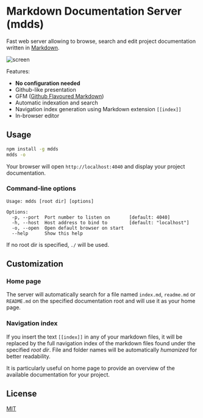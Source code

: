 # Markdown Documentation Server (mdds)

Fast web server allowing to browse, search and edit project documentation written in
[Markdown](http://daringfireball.net/projects/markdown/).

![screen](https://cloud.githubusercontent.com/assets/593151/18880044/d78afab4-84d6-11e6-8953-a0c4ece3cd64.png)

Features:

- **No configuration needed**
- Github-like presentation
- GFM ([Github Flavoured Markdown](https://guides.github.com/features/mastering-markdown/))
- Automatic indexation and search
- Navigation index generation using Markdown extension `[[index]]`
- In-browser editor


## Usage

```bash
npm install -g mdds
mdds -o
```

Your browser will open `http://localhost:4040` and display your project documentation.

### Command-line options

```
Usage: mdds [root dir] [options]

Options:
  -p, --port  Port number to listen on       [default: 4040]
  -h, --host  Host address to bind to        [default: "localhost"]
  -o, --open  Open default browser on start
  --help      Show this help
```

If no root dir is specified, `./` will be used.

## Customization

### Home page
 
The server will automatically search for a file named `index.md`, `readme.md` or `README.md` on the specified
documentation root and will use it as your home page.

### Navigation index

If you insert the text `[[index]]` in any of your markdown files, it will be replaced by the full navigation index of
the markdown files found under the specified *root dir*. File and folder names will be automatically *humanized* for
better readability.

It is particularly useful on home page to provide an overview of the available documentation for your project.

## License

[MIT](LICENSE)
